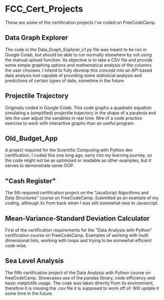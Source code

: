 # FCC_Cert_Projects
These are some of the certification projects I've coded on FreeCodeCamp.
## Data Graph Explorer
The code in the Data_Graph_Explorer_v1.py file was meant to be run in Google Colab, but should be able to run normally elsewhere by not using the manual upload function.
Its objective is to take a CSV file and provide some simple graphing options and mathematical analysis of the columns the user chooses.
I intend to fully develop this concept into an API based data analysis tool capable of providing some statistical analysis and predictions of certain types of data, sometime in the future.

## Projectile Trajectory
Originally coded in Google Colab. This code graphs a quadratic equation simulating a (simplified) projectile trajectory in the shape of a parabola and lets the user adjust the variables in real time.
Mre of a code practice exercise to work with interactive graphs than an useful program.

## Old_Budget_App
A project required for the Scientific Computing with Python dev certification. I coded this one long ago, early into my learning journey, so the code might not be as optimized or readable as other examples, but it serves to demonstrate some OOP.

## "Cash Register"
The 5th required certification project on the "JavaScript Algorithms and Data Structures" course on FreeCodeCamp. Submitted as an example of my coding, although its from back when I was still somewhat new to Javascript.

## Mean-Variance-Standard Deviation Calculator
First of the certification requirements for the "Data Analysis with Python" certification course on FreeCodeCamp. Examples of working with multi dimensional lists, working with loops and trying to be somewhat efficient code wise.

## Sea Level Analysis
The fifth certification project of the Data Analysis with Python course on freeCodeCamp. Showcases use of the pandas library, code efficiency and basic matplotlib usage. The code was taken directly from its environment, therefore it is missing the .csv file it is supposed to work off of. Will update it some time in the future.
